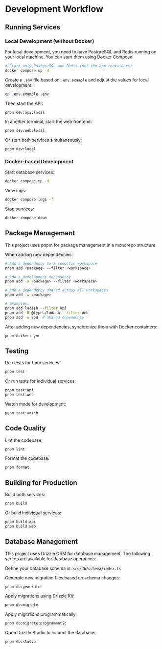 # Development Workflow

## Running Services

### Local Development (without Docker)

For local development, you need to have PostgreSQL and Redis running on your local machine. You can start them using Docker Compose:

```bash
# Start only PostgreSQL and Redis (not the app containers)
docker compose up -d
```

Create a `.env` file based on `.env.example` and adjust the values for local development:

```bash
cp .env.example .env
```

Then start the API:

```bash
pnpm dev:api:local
```

In another terminal, start the web frontend:

```bash
pnpm dev:web:local
```

Or start both services simultaneously:

```bash
pnpm dev:local
```

### Docker-based Development

Start database services:

```bash
docker compose up -d
```

View logs:

```bash
docker compose logs -f
```

Stop services:

```bash
docker compose down
```

## Package Management

This project uses pnpm for package management in a monorepo structure.

When adding new dependencies:

```bash
# Add a dependency to a specific workspace
pnpm add <package> --filter <workspace>

# Add a development dependency
pnpm add -D <package> --filter <workspace>

# Add a dependency shared across all workspaces
pnpm add -w <package>

# Examples:
pnpm add lodash --filter api
pnpm add -D @types/lodash --filter web
pnpm add -w zod  # Shared dependency
```

After adding new dependencies, synchronize them with Docker containers:

```bash
pnpm docker:sync
```

## Testing

Run tests for both services:

```bash
pnpm test
```

Or run tests for individual services:

```bash
pnpm test:api
pnpm test:web
```

Watch mode for development:

```bash
pnpm test:watch
```

## Code Quality

Lint the codebase:

```bash
pnpm lint
```

Format the codebase:

```bash
pnpm format
```

## Building for Production

Build both services:

```bash
pnpm build
```

Or build individual services:

```bash
pnpm build:api
pnpm build:web
```

## Database Management

This project uses Drizzle ORM for database management. The following scripts are available for database operations:

Define your database schema in: `src/db/schema/index.ts`

Generate new migration files based on schema changes:

```bash
pnpm db:generate
```

Apply migrations using Drizzle Kit:

```bash
pnpm db:migrate
```

Apply migrations programmatically:

```bash
pnpm db:migrate:programmatic
```

Open Drizzle Studio to inspect the database:

```bash
pnpm db:studio
```
